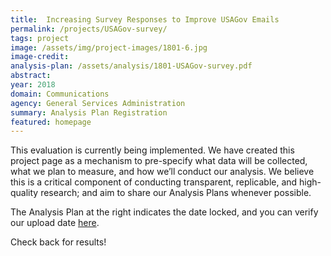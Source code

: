 ```yaml
---
title:  Increasing Survey Responses to Improve USAGov Emails
permalink: /projects/USAGov-survey/
tags: project  
image: /assets/img/project-images/1801-6.jpg
image-credit: 
analysis-plan: /assets/analysis/1801-USAGov-survey.pdf
abstract: 
year: 2018  
domain: Communications
agency: General Services Administration
summary: Analysis Plan Registration
featured: homepage
---
```

This evaluation is currently being implemented. We have created this project page as a mechanism to pre-specify what data will be collected, what we plan to measure, and how we’ll conduct our analysis. We believe this is a critical component of conducting transparent, replicable, and high-quality research; and aim to share our Analysis Plans whenever possible.

The Analysis Plan at the right indicates the date locked, and you can verify our upload date <a href="https://github.com/gsa-oes/office-of-evaluation-sciences/tree/master/assets/analysis">here</a>. 

Check back for results!
